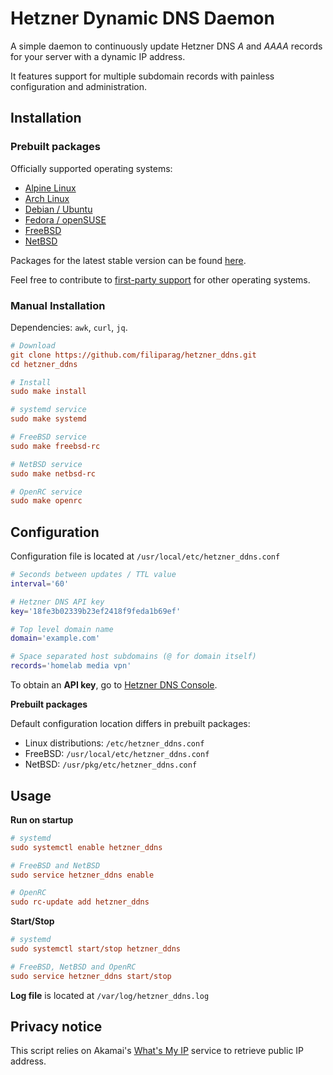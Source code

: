 # Hetzner Dynamic DNS Daemon

A simple daemon to continuously update Hetzner DNS
*A* and *AAAA* records for your server with a dynamic IP address.

It features support for multiple subdomain records with painless
configuration and administration.

## Installation

### Prebuilt packages

Officially supported operating systems:

- [Alpine Linux](https://github.com/filiparag/hetzner_ddns/releases/download/0.2.2/hetzner_ddns-0.2.2-r0.apk)
- [Arch Linux](https://github.com/filiparag/hetzner_ddns/releases/download/0.2.2/hetzner_ddns-0.2.2-1-any.pkg.tar.xz)
- [Debian / Ubuntu](https://github.com/filiparag/hetzner_ddns/releases/download/0.2.2/hetzner_ddns-0.2.2_all.deb)
- [Fedora / openSUSE](https://github.com/filiparag/hetzner_ddns/releases/download/0.2.2/hetzner_ddns-0.2.2-1.noarch.rpm)
- [FreeBSD](https://github.com/filiparag/hetzner_ddns/releases/download/0.2.2/hetzner_ddns-0.2.2-freebsd.txz)
- [NetBSD](https://github.com/filiparag/hetzner_ddns/releases/download/0.2.2/hetzner_ddns-0.2.2-netbsd.tgz)

Packages for the latest stable version can be found
[here](https://github.com/filiparag/hetzner_ddns/releases/latest).

Feel free to contribute to [first-party support](./release) for other operating systems.

### Manual Installation

Dependencies: `awk`, `curl`, `jq`.

```ini
# Download
git clone https://github.com/filiparag/hetzner_ddns.git
cd hetzner_ddns

# Install
sudo make install

# systemd service
sudo make systemd

# FreeBSD service
sudo make freebsd-rc

# NetBSD service
sudo make netbsd-rc

# OpenRC service
sudo make openrc
```

## Configuration

Configuration file is located at `/usr/local/etc/hetzner_ddns.conf`

```sh
# Seconds between updates / TTL value
interval='60'

# Hetzner DNS API key
key='18fe3b02339b23ef2418f9feda1b69ef'

# Top level domain name
domain='example.com'

# Space separated host subdomains (@ for domain itself)
records='homelab media vpn'
```

To obtain an **API key**, go to [Hetzner DNS Console](https://dns.hetzner.com/settings/api-token).

**Prebuilt packages**

Default configuration location differs in prebuilt packages:

- Linux distributions: `/etc/hetzner_ddns.conf`
- FreeBSD: `/usr/local/etc/hetzner_ddns.conf`
- NetBSD: `/usr/pkg/etc/hetzner_ddns.conf`

## Usage

**Run on startup**
```ini
# systemd
sudo systemctl enable hetzner_ddns

# FreeBSD and NetBSD
sudo service hetzner_ddns enable

# OpenRC
sudo rc-update add hetzner_ddns
```

**Start/Stop**
```ini
# systemd
sudo systemctl start/stop hetzner_ddns

# FreeBSD, NetBSD and OpenRC
sudo service hetzner_ddns start/stop
```

**Log file** is located at `/var/log/hetzner_ddns.log` 

## Privacy notice

This script relies on Akamai's [What's My IP](http://whatismyip.akamai.com/)
service to retrieve public IP address.